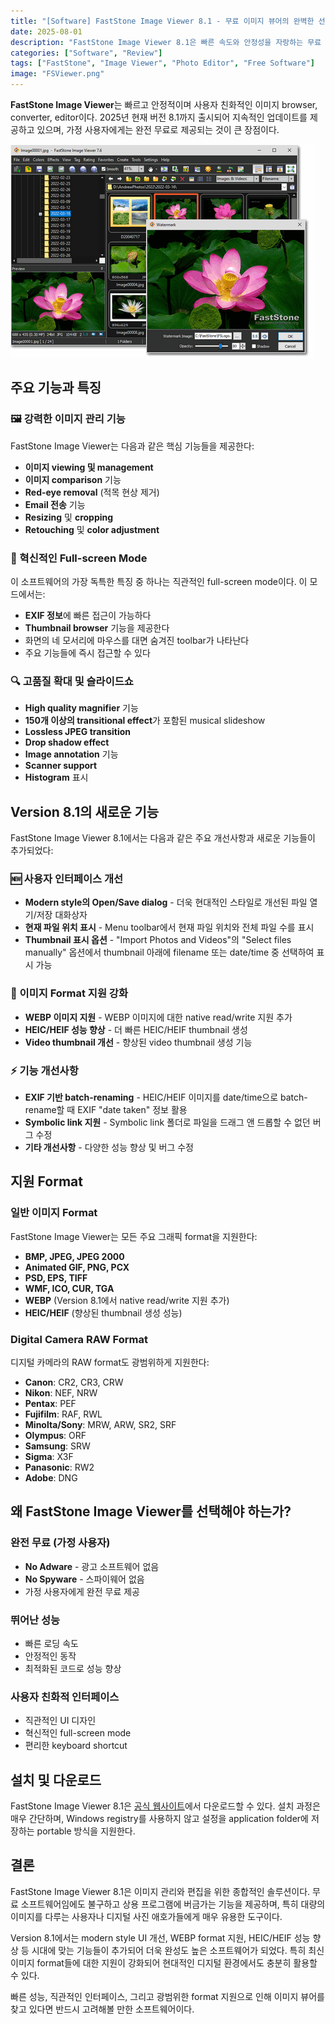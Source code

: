 ```yaml
---
title: "[Software] FastStone Image Viewer 8.1 - 무료 이미지 뷰어의 완벽한 선택"
date: 2025-08-01
description: "FastStone Image Viewer 8.1은 빠른 속도와 안정성을 자랑하는 무료 이미지 browser, converter, editor이다. 다양한 이미지 format 지원, 직관적인 full-screen mode, 강력한 slideshow, EXIF 정보 확인, batch processing, red-eye removal, resizing, cropping, color adjustment 등 다양한 기능을 제공한다. Modern style의 Open/Save dialog, thumbnail 표시 옵션, 파일 위치 표시 등 최신 UI 개선도 포함되어 있다. 가정 사용자에게 무료로 제공되며, 초보자와 전문가 모두에게 적합한 이미지 관리 솔루션이다."
categories: ["Software", "Review"]
tags: ["FastStone", "Image Viewer", "Photo Editor", "Free Software"]
image: "FSViewer.png"
---
```


**FastStone Image Viewer**는 빠르고 안정적이며 사용자 친화적인 이미지 browser, converter, editor이다. 2025년 현재 버전 8.1까지 출시되어 지속적인 업데이트를 제공하고 있으며, 가정 사용자에게는 완전 무료로 제공되는 것이 큰 장점이다.

![FSViewer.png](FSViewer.png)

## 주요 기능과 특징

### 🖼️ 강력한 이미지 관리 기능

FastStone Image Viewer는 다음과 같은 핵심 기능들을 제공한다:

- **이미지 viewing 및 management**
- **이미지 comparison** 기능
- **Red-eye removal** (적목 현상 제거)
- **Email 전송** 기능
- **Resizing** 및 **cropping**
- **Retouching** 및 **color adjustment**

### 🎯 혁신적인 Full-screen Mode

이 소프트웨어의 가장 독특한 특징 중 하나는 직관적인 full-screen mode이다. 이 모드에서는:

- **EXIF 정보**에 빠른 접근이 가능하다
- **Thumbnail browser** 기능을 제공한다
- 화면의 네 모서리에 마우스를 대면 숨겨진 toolbar가 나타난다
- 주요 기능들에 즉시 접근할 수 있다

### 🔍 고품질 확대 및 슬라이드쇼

- **High quality magnifier** 기능
- **150개 이상의 transitional effect**가 포함된 musical slideshow
- **Lossless JPEG transition**
- **Drop shadow effect**
- **Image annotation** 기능
- **Scanner support**
- **Histogram** 표시

## Version 8.1의 새로운 기능

FastStone Image Viewer 8.1에서는 다음과 같은 주요 개선사항과 새로운 기능들이 추가되었다:

### 🆕 사용자 인터페이스 개선
- **Modern style의 Open/Save dialog** - 더욱 현대적인 스타일로 개선된 파일 열기/저장 대화상자
- **현재 파일 위치 표시** - Menu toolbar에서 현재 파일 위치와 전체 파일 수를 표시
- **Thumbnail 표시 옵션** - "Import Photos and Videos"의 "Select files manually" 옵션에서 thumbnail 아래에 filename 또는 date/time 중 선택하여 표시 가능

### 📸 이미지 Format 지원 강화
- **WEBP 이미지 지원** - WEBP 이미지에 대한 native read/write 지원 추가
- **HEIC/HEIF 성능 향상** - 더 빠른 HEIC/HEIF thumbnail 생성
- **Video thumbnail 개선** - 향상된 video thumbnail 생성 기능

### ⚡ 기능 개선사항
- **EXIF 기반 batch-renaming** - HEIC/HEIF 이미지를 date/time으로 batch-rename할 때 EXIF "date taken" 정보 활용
- **Symbolic link 지원** - Symbolic link 폴더로 파일을 드래그 앤 드롭할 수 없던 버그 수정
- **기타 개선사항** - 다양한 성능 향상 및 버그 수정

## 지원 Format

### 일반 이미지 Format
FastStone Image Viewer는 모든 주요 그래픽 format을 지원한다:

- **BMP, JPEG, JPEG 2000**
- **Animated GIF, PNG, PCX**
- **PSD, EPS, TIFF**
- **WMF, ICO, CUR, TGA**
- **WEBP** (Version 8.1에서 native read/write 지원 추가)
- **HEIC/HEIF** (향상된 thumbnail 생성 성능)

### Digital Camera RAW Format
디지털 카메라의 RAW format도 광범위하게 지원한다:

- **Canon**: CR2, CR3, CRW
- **Nikon**: NEF, NRW
- **Pentax**: PEF
- **Fujifilm**: RAF, RWL
- **Minolta/Sony**: MRW, ARW, SR2, SRF
- **Olympus**: ORF
- **Samsung**: SRW
- **Sigma**: X3F
- **Panasonic**: RW2
- **Adobe**: DNG

## 왜 FastStone Image Viewer를 선택해야 하는가?

### 완전 무료 (가정 사용자)
- **No Adware** - 광고 소프트웨어 없음
- **No Spyware** - 스파이웨어 없음
- 가정 사용자에게 완전 무료 제공

### 뛰어난 성능
- 빠른 로딩 속도
- 안정적인 동작
- 최적화된 코드로 성능 향상

### 사용자 친화적 인터페이스
- 직관적인 UI 디자인
- 혁신적인 full-screen mode
- 편리한 keyboard shortcut

## 설치 및 다운로드

FastStone Image Viewer 8.1은 [공식 웹사이트](https://www.faststone.org/FSViewerDetail.htm)에서 다운로드할 수 있다. 설치 과정은 매우 간단하며, Windows registry를 사용하지 않고 설정을 application folder에 저장하는 portable 방식을 지원한다.

## 결론

FastStone Image Viewer 8.1은 이미지 관리와 편집을 위한 종합적인 솔루션이다. 무료 소프트웨어임에도 불구하고 상용 프로그램에 버금가는 기능을 제공하며, 특히 대량의 이미지를 다루는 사용자나 디지털 사진 애호가들에게 매우 유용한 도구이다.

Version 8.1에서는 modern style UI 개선, WEBP format 지원, HEIC/HEIF 성능 향상 등 시대에 맞는 기능들이 추가되어 더욱 완성도 높은 소프트웨어가 되었다. 특히 최신 이미지 format들에 대한 지원이 강화되어 현대적인 디지털 환경에서도 충분히 활용할 수 있다.

빠른 성능, 직관적인 인터페이스, 그리고 광범위한 format 지원으로 인해 이미지 뷰어를 찾고 있다면 반드시 고려해볼 만한 소프트웨어이다.